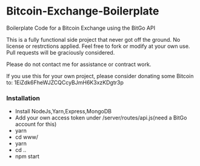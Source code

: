 # Bitcoin-Exchange-Boilerplate
Boilerplate Code for a Bitcoin Exchange using the BitGo API

This is a fully functional side project that never got off the ground. No license or restrctions applied. Feel free to fork or modify at your own use. Pull requests will be graciously considered.

Please do not contact me for assistance or contract work.

If you use this for your own project, please consider donating some Bitcoin to:
1EiZdk6FheWJZCQCcyBJmH6K3xzKDgtr3p

### Installation

- Install NodeJs,Yarn,Express,MongoDB
- Add your own access token under /server/routes/api.js(need a BitGo account for this)
- yarn
- cd www/
- yarn
- cd ..
- npm start

